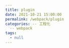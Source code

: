 ```yaml
---
title: plugin
date: 2021-10-21 15:00:00
permalink: /webpack/plugin
categories: -- 工程化
  -- webpack
tags:
  - null
---
```

